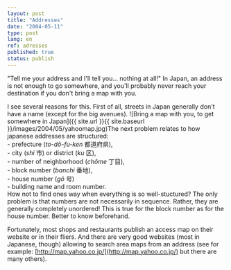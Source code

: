 ```yaml
---
layout: post
title: "Addresses"
date: "2004-05-11"
type: post
lang: en
ref: adresses
published: true
status: publish
---
```




"Tell me your address and I'll tell you... nothing at all!" In Japan, an address is not enough to go somewhere, and you'll probably never reach your destination if you don't bring a map with you.

I see several reasons for this. First of all, streets in Japan generally don't have a name (except for the big avenues). ![Bring a map with you, to get somewhere in Japan]({{ site.url }}{{ site.baseurl }}/images/2004/05/yahoomap.jpg)The next problem relates to how japanese addresses are structured:  
\- prefecture (_to-dô-fu-ken_ 都道府県),  
\- city (_shi_ 市) or district (_ku_ 区),  
\- number of neighborhood (_chôme_ 丁目),  
\- block number (_banchi_ 番地),  
\- house number (_gô_ 号)  
\- building name and room number.  
How not to find ones way when everything is so well-stuctured? The only problem is that numbers are not necessarily in sequence. Rather, they are generally completely unordered! This is true for the block number as for the house number. Better to know beforehand.

Fortunately, most shops and restaurants publish an access map on their website or in their fliers. And there are very good websites (most in Japanese, though) allowing to search area maps from an address (see for example: [http://map.yahoo.co.jp/](http://map.yahoo.co.jp/) but there are many others).


